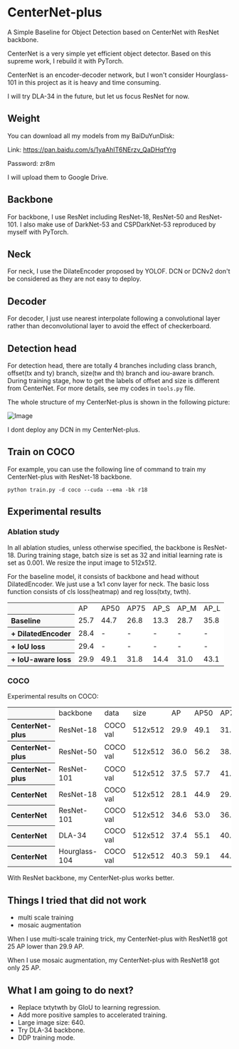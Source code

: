 # CenterNet-plus
A Simple Baseline for Object Detection based on CenterNet with ResNet backbone.

CenterNet is a very simple yet efficient object detector. Based on this supreme work,
I rebuild it with PyTorch.

CenterNet is an encoder-decoder network, but I won't consider Hourglass-101 in this
project as it is heavy and time consuming.

I will try DLA-34 in the future, but let us focus ResNet for now.

## Weight
You can download all my models from my BaiDuYunDisk:

Link: https://pan.baidu.com/s/1yaAhIT6NErzv_QaDHqfYrg 

Password: zr8m

I will upload them to Google Drive.

## Backbone
For backbone, I use ResNet including ResNet-18, ResNet-50 and ResNet-101. I also make use of
DarkNet-53 and CSPDarkNet-53 reproduced by myself with PyTorch.

## Neck
For neck, I use the DilateEncoder proposed by YOLOF. DCN or DCNv2 don't be considered as they
are not easy to deploy.

## Decoder
For decoder, I just use nearest interpolate following a convolutional layer rather than deconvolutional
layer to avoid the effect of checkerboard.

## Detection head
For detection head, there are totally 4 branches including class branch, offset(tx and ty) branch, size(tw and th)
branch and iou-aware branch. During training stage, how to get the labels of offset and size is different from
CenterNet. For more details, see my codes in ```tools.py``` file.

The whole structure of my CenterNet-plus is shown in the following picture:

![Image](https://github.com/yjh0410/CenterNet-plus/blob/main/img_files/centernet-plus.jpg)

I dont deploy any DCN in my CenterNet-plus.

## Train on COCO
For example, you can use the following line of command to train my CenterNet-plus with ResNet-18 backbone.

```Shell
python train.py -d coco --cuda --ema -bk r18 
```

## Experimental results

### Ablation study
In all ablation studies, unless otherwise specified, the backbone is ResNet-18.
During training stage, batch size is set as 32 and initial learning rate is set as 0.001. 
We resize the input image to 512x512. 

For the baseline model, it consists of backbone and head without DilatedEncoder.
We just use a 1x1 conv layer for neck. The basic loss function consists of cls loss(heatmap) and reg loss(txty, twth).

<table><tbody>
<tr><th align="left" bgcolor=#f8f8f8> </th>     <td bgcolor=white> AP </td><td bgcolor=white> AP50 </td><td bgcolor=white> AP75 </td><td bgcolor=white> AP_S </td><td bgcolor=white> AP_M </td><td bgcolor=white> AP_L </td></tr>

<tr><th align="left" bgcolor=#f8f8f8> Baseline </th><td bgcolor=white> 25.7 </td><td bgcolor=white> 44.7 </td><td bgcolor=white> 26.8 </td><td bgcolor=white> 13.3 </td><td bgcolor=white> 28.7 </td><td bgcolor=white> 35.8 </td></tr>

<tr><th align="left" bgcolor=#f8f8f8> + DilatedEncoder</th><td bgcolor=white> 28.4 </td><td bgcolor=white> - </td><td bgcolor=white> - </td><td bgcolor=white> - </td><td bgcolor=white> - </td><td bgcolor=white> - </td></tr>

<tr><th align="left" bgcolor=#f8f8f8> + IoU loss </th><td bgcolor=white> 29.4 </td><td bgcolor=white> - </td><td bgcolor=white> - </td><td bgcolor=white> - </td><td bgcolor=white> - </td><td bgcolor=white> - </td></tr>

<tr><th align="left" bgcolor=#f8f8f8> + IoU-aware loss </th><td bgcolor=white> 29.9 </td><td bgcolor=white> 49.1 </td><td bgcolor=white> 31.8 </td><td bgcolor=white> 14.4 </td><td bgcolor=white> 31.0 </td><td bgcolor=white> 43.1 </td></tr>

</table></tbody>

### COCO
Experimental results on COCO:

<table><tbody>
<tr><th align="left" bgcolor=#f8f8f8> </th>     <td bgcolor=white> backbone </td><td bgcolor=white> data </td><td bgcolor=white> size </td><td bgcolor=white> AP </td><td bgcolor=white> AP50 </td><td bgcolor=white> AP75 </td><td bgcolor=white> AP_S </td><td bgcolor=white> AP_M </td><td bgcolor=white> AP_L </td></tr>

<tr><th align="left" bgcolor=#f8f8f8> CenterNet-plus</th><td bgcolor=white> ResNet-18 </td><td bgcolor=white> COCO val </td><td bgcolor=white> 512x512 </td><td bgcolor=white> 29.9 </td><td bgcolor=white> 49.1 </td><td bgcolor=white> 31.8 </td><td bgcolor=white> 14.4 </td><td bgcolor=white> 31.0 </td><td bgcolor=white> 43.1 </td></tr>

<tr><th align="left" bgcolor=#f8f8f8> CenterNet-plus</th><td bgcolor=white> ResNet-50 </td><td bgcolor=white> COCO val </td><td bgcolor=white> 512x512 </td><td bgcolor=white> 36.0 </td><td bgcolor=white> 56.2 </td><td bgcolor=white> 38.9 </td><td bgcolor=white> 18.7 </td><td bgcolor=white> 38.9 </td><td bgcolor=white> 51.1 </td></tr>

<tr><th align="left" bgcolor=#f8f8f8> CenterNet-plus</th><td bgcolor=white> ResNet-101 </td><td bgcolor=white> COCO val </td><td bgcolor=white> 512x512 </td><td bgcolor=white> 37.5 </td><td bgcolor=white> 57.7 </td><td bgcolor=white> 41.0 </td><td bgcolor=white> 19.5 </td><td bgcolor=white> 41.4 </td><td bgcolor=white> 53.0 </td></tr>

<tr><th align="left" bgcolor=#f8f8f8> CenterNet</th><td bgcolor=white> ResNet-18 </td><td bgcolor=white> COCO val </td><td bgcolor=white> 512x512 </td><td bgcolor=white> 28.1 </td><td bgcolor=white> 44.9 </td><td bgcolor=white> 29.6 </td><td bgcolor=white> - </td><td bgcolor=white> - </td><td bgcolor=white> - </td></tr>

<tr><th align="left" bgcolor=#f8f8f8> CenterNet</th><td bgcolor=white> ResNet-101 </td><td bgcolor=white> COCO val </td><td bgcolor=white> 512x512 </td><td bgcolor=white> 34.6 </td><td bgcolor=white> 53.0 </td><td bgcolor=white> 36.9 </td><td bgcolor=white> - </td><td bgcolor=white> - </td><td bgcolor=white> - </td></tr>

<tr><th align="left" bgcolor=#f8f8f8> CenterNet</th><td bgcolor=white> DLA-34 </td><td bgcolor=white> COCO val </td><td bgcolor=white> 512x512 </td><td bgcolor=white> 37.4 </td><td bgcolor=white> 55.1 </td><td bgcolor=white> 40.8 </td><td bgcolor=white> - </td><td bgcolor=white> - </td><td bgcolor=white> - </td></tr>

<tr><th align="left" bgcolor=#f8f8f8> CenterNet</th><td bgcolor=white> Hourglass-104 </td><td bgcolor=white> COCO val </td><td bgcolor=white> 512x512 </td><td bgcolor=white> 40.3 </td><td bgcolor=white> 59.1 </td><td bgcolor=white> 44.0 </td><td bgcolor=white> - </td><td bgcolor=white> - </td><td bgcolor=white> - </td></tr>

</table></tbody>

With ResNet backbone, my CenterNet-plus works better.

## Things I tried that did not work
- multi scale training
- mosaic augmentation

When I use multi-scale training trick, my CenterNet-plus with ResNet18 got 25 AP lower than 29.9 AP.

When I use mosaic augmentation, my CenterNet-plus with ResNet18 got only 25 AP.

## What I am going to do next?
- Replace txtytwth by GIoU to learning regression.
- Add more positive samples to accelerated training.
- Large image size: 640.
- Try DLA-34 backbone.
- DDP training mode.
